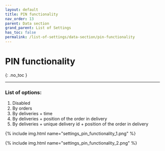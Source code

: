 ```yaml
---
layout: default
title: PIN functionality
nav_order: 13
parent: Data section
grand_parent: List of Settings
has_toc: false
permalink: /list-of-settings/data-section/pin-functionality
---
```


# PIN functionality
{: .no_toc }

---

### List of options:
1. Disabled
1. By orders
1. By deliveries + time
1. By deliveries + position of the order in delivery
1. By deliveries + unique delivery id + position of the order in delivery

{% include img.html name="settings_pin_functionality_1.png" %}

{% include img.html name="settings_pin_functionality_2.png" %}
